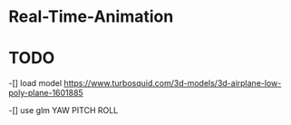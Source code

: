 # Real-Time-Animation

# TODO

-[] load model https://www.turbosquid.com/3d-models/3d-airplane-low-poly-plane-1601885

-[] use glm YAW PITCH ROLL
